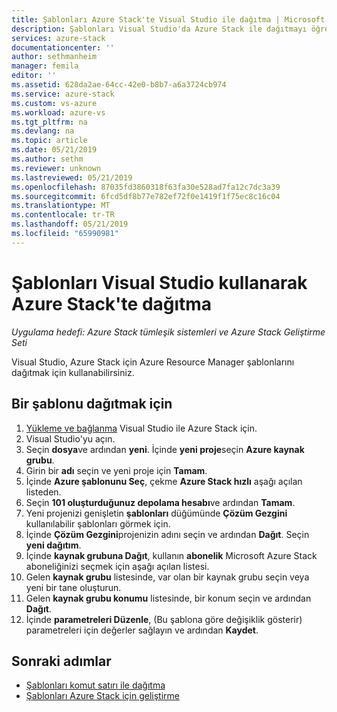 ```yaml
---
title: Şablonları Azure Stack'te Visual Studio ile dağıtma | Microsoft Docs
description: Şablonları Visual Studio'da Azure Stack ile dağıtmayı öğrenin.
services: azure-stack
documentationcenter: ''
author: sethmanheim
manager: femila
editor: ''
ms.assetid: 628da2ae-64cc-42e0-b8b7-a6a3724cb974
ms.service: azure-stack
ms.custom: vs-azure
ms.workload: azure-vs
ms.tgt_pltfrm: na
ms.devlang: na
ms.topic: article
ms.date: 05/21/2019
ms.author: sethm
ms.reviewer: unknown
ms.lastreviewed: 05/21/2019
ms.openlocfilehash: 87035fd3860318f63fa30e528ad7fa12c7dc3a39
ms.sourcegitcommit: 6fcd5df8b77e782ef72f0e1419f1f75ec8c16c04
ms.translationtype: MT
ms.contentlocale: tr-TR
ms.lasthandoff: 05/21/2019
ms.locfileid: "65990981"
---
```

# <a name="deploy-templates-in-azure-stack-using-visual-studio"></a>Şablonları Visual Studio kullanarak Azure Stack'te dağıtma

*Uygulama hedefi: Azure Stack tümleşik sistemleri ve Azure Stack Geliştirme Seti*

Visual Studio, Azure Stack için Azure Resource Manager şablonlarını dağıtmak için kullanabilirsiniz.

## <a name="to-deploy-a-template"></a>Bir şablonu dağıtmak için

1. [Yükleme ve bağlanma](azure-stack-install-visual-studio.md) Visual Studio ile Azure Stack için.
2. Visual Studio'yu açın.
3. Seçin **dosya**ve ardından **yeni**. İçinde **yeni proje**seçin **Azure kaynak grubu**.
4. Girin bir **adı** seçin ve yeni proje için **Tamam**.
5. İçinde **Azure şablonunu Seç**, çekme **Azure Stack hızlı** aşağı açılan listeden.
6. Seçin **101 oluşturduğunuz depolama hesabı**ve ardından **Tamam**.
7. Yeni projenizi genişletin **şablonları** düğümünde **Çözüm Gezgini** kullanılabilir şablonları görmek için.
8. İçinde **Çözüm Gezgini**projenizin adını seçin ve ardından **Dağıt**. Seçin **yeni dağıtım**.
9. İçinde **kaynak grubuna Dağıt**, kullanın **abonelik** Microsoft Azure Stack aboneliğinizi seçmek için aşağı açılan listesi.
10. Gelen **kaynak grubu** listesinde, var olan bir kaynak grubu seçin veya yeni bir tane oluşturun.
11. Gelen **kaynak grubu konumu** listesinde, bir konum seçin ve ardından **Dağıt**.
12. İçinde **parametreleri Düzenle**, (Bu şablona göre değişiklik gösterir) parametreleri için değerler sağlayın ve ardından **Kaydet**.

## <a name="next-steps"></a>Sonraki adımlar

* [Şablonları komut satırı ile dağıtma](azure-stack-deploy-template-command-line.md)
* [Şablonları Azure Stack için geliştirme](azure-stack-develop-templates.md)
